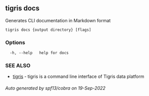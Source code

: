 ## tigris docs

Generates CLI documentation in Markdown format

```
tigris docs {output directory} [flags]
```

### Options

```
  -h, --help   help for docs
```

### SEE ALSO

- [tigris](tigris.md) - tigris is a command line interface of Tigris data platform

###### Auto generated by spf13/cobra on 19-Sep-2022
